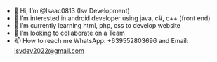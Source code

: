 - 👋 Hi, I’m @Isaac0813 (Isv Development)
- 👀 I’m interested in android developer using java, c#, c++ (front end)
- 🌱 I’m currently learning html, php, css to develop website
- 💞️ I’m looking to collaborate on a Team
- 📫 How to reach me WhatsApp: +639552803696 and Email: isvdev2022@gmail.com

<!---
Isaac0813/Isaac0813 is a ✨ special ✨ repository because its `README.md` (this file) appears on your GitHub profile.
You can click the Preview link to take a look at your changes.
--->
